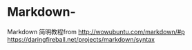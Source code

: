 # Markdown-
Markdown 简明教程from http://wowubuntu.com/markdown/#p<br />
https://daringfireball.net/projects/markdown/syntax
